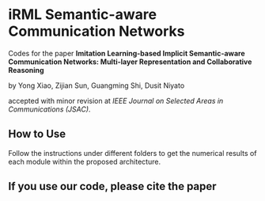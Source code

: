 # iRML Semantic-aware Communication Networks
Codes for the paper 
**Imitation Learning-based Implicit Semantic-aware Communication Networks: Multi-layer Representation and Collaborative Reasoning** 

by Yong Xiao, Zijian Sun, Guangming Shi, Dusit Niyato

accepted with minor revision at *IEEE Journal on Selected Areas in Communications (JSAC)*.

## How to Use
Follow the instructions under different folders to get the numerical results of each module within the proposed architecture. 

## If you use our code, please cite the paper
```

```
